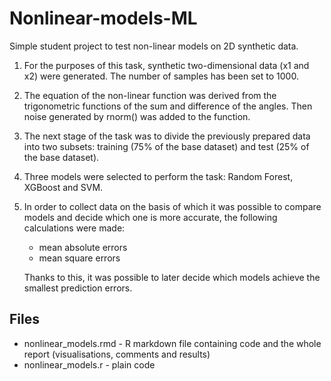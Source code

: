# Nonlinear-models-ML
Simple student project to test non-linear models on 2D synthetic data.

1. For the purposes of this task, synthetic two-dimensional data (x1 and x2) were generated. The number of samples has been set to 1000.

2. The equation of the non-linear function was derived from the trigonometric functions of the sum and difference of the angles. Then noise generated by rnorm() was added to the function.

3. The next stage of the task was to divide the previously prepared data into two subsets: training (75% of the base dataset) and test (25% of the base dataset).

4. Three models were selected to perform the task: Random Forest, XGBoost and SVM.

5. In order to collect data on the basis of which it was possible to compare models and decide which one is more accurate, the following calculations were made:
    - mean absolute errors
    - mean square errors
   
   Thanks to this, it was possible to later decide which models achieve the smallest prediction errors.
   
## Files
- nonlinear_models.rmd - R markdown file containing code and the whole report (visualisations, comments and results)
- nonlinear_models.r - plain code
